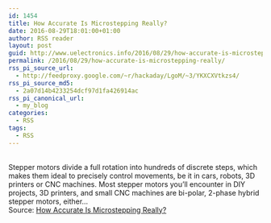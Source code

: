 ```yaml
---
id: 1454
title: How Accurate Is Microstepping Really?
date: 2016-08-29T18:01:00+01:00
author: RSS reader
layout: post
guid: http://www.uelectronics.info/2016/08/29/how-accurate-is-microstepping-really/
permalink: /2016/08/29/how-accurate-is-microstepping-really/
rss_pi_source_url:
  - http://feedproxy.google.com/~r/hackaday/LgoM/~3/YKXCXVtkzs4/
rss_pi_source_md5:
  - 2a07d14b4233254dcf97d1fa426914ac
rss_pi_canonical_url:
  - my_blog
categories:
  - RSS
tags:
  - RSS
---
```

&#013;  
Stepper motors divide a full rotation into hundreds of discrete steps, which makes them ideal to precisely control movements, be it in cars, robots, 3D printers or CNC machines. Most stepper motors you’ll encounter in DIY projects, 3D printers, and small CNC machines are bi-polar, 2-phase hybrid stepper motors, either…&#013;  
Source: <a href="http://feedproxy.google.com/~r/hackaday/LgoM/~3/YKXCXVtkzs4/" target="_blank">How Accurate Is Microstepping Really?</a>